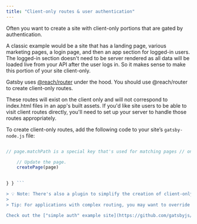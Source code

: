```yaml
---
title: "Client-only routes & user authentication"
---
```


Often you want to create a site with client-only portions that are gated by authentication.

A classic example would be a site that has a landing page, various marketing pages, a login page, and then an app section for logged-in users. The logged-in section doesn't need to be server rendered as all data will be loaded live from your API after the user logs in. So it makes sense to make this portion of your site client-only.

Gatsby uses [@reach/router](https://reach.tech/router/) under the hood. You should use @reach/router to create client-only routes.

These routes will exist on the client only and will not correspond to index.html files in an app's built assets. If you'd like site users to be able to visit client routes directly, you'll need to set up your server to handle those routes appropriately.

To create client-only routes, add the following code to your site’s `gatsby-node.js` file:

```javascript:title=gatsby-node.js // Implement the Gatsby API “onCreatePage”. This is // called after every page is created. exports.onCreatePage = async ({ page, actions }) => { const { createPage } = actions

// page.matchPath is a special key that's used for matching pages // only on the client. if (page.path.match(/^\/app/)) { page.matchPath = "/app/*"

    // Update the page.
    createPage(page)
    

} } ```

> 💡 Note: There's also a plugin to simplify the creation of client-only routes in your site: [gatsby-plugin-create-client-paths](/packages/gatsby-plugin-create-client-paths/).
> 
> Tip: For applications with complex routing, you may want to override Gatsby's default scroll behavior with the [shouldUpdateScroll](/docs/browser-apis/#shouldUpdateScroll) Browser API.

Check out the ["simple auth" example site](https://github.com/gatsbyjs/gatsby/blob/master/examples/simple-auth/) for a demo implementing user authentication and restricted client-only routes.